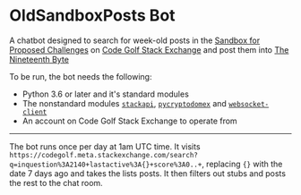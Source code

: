 # OldSandboxPosts Bot

A chatbot designed to search for week-old posts in the [Sandbox for Proposed Challenges](https://codegolf.meta.stackexchange.com/questions/2140/sandbox-for-proposed-challenges) on [Code Golf Stack Exchange](https://codegolf.stackexchange.com/) and post them into [The Nineteenth Byte](https://chat.stackexchange.com/rooms/240/the-nineteenth-byte)

To be run, the bot needs the following:

- Python 3.6 or later and it's standard modules
- The nonstandard modules [`stackapi`](https://pypi.org/project/StackAPI/), [`pycryptodomex`](https://pypi.org/project/pycryptodomex/) and [`websocket-client`](https://pypi.org/project/websocket-client/)
- An account on Code Golf Stack Exchange to operate from

---

The bot runs once per day at 1am UTC time. It visits `https://codegolf.meta.stackexchange.com/search?q=inquestion%3A2140+lastactive%3A{}+score%3A0..+`, replacing `{}` with the date 7 days ago and takes the lists posts. It then filters out stubs and posts the rest to the chat room.
